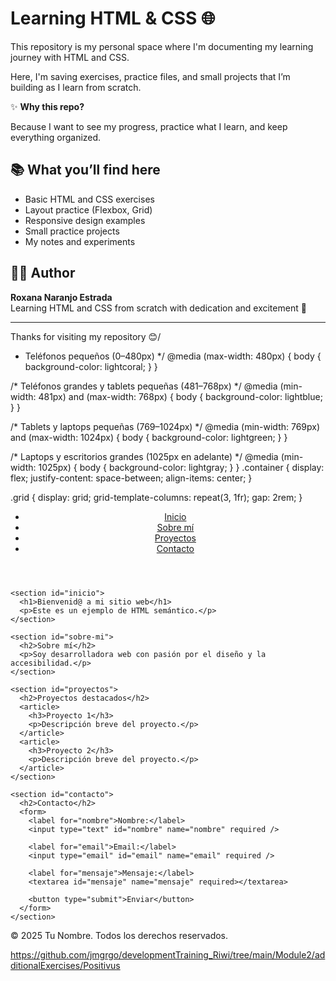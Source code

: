 # Learning HTML & CSS 🌐

This repository is my personal space where I'm documenting my learning journey with HTML and CSS.

Here, I'm saving exercises, practice files, and small projects that I’m building as I learn from scratch.

✨ **Why this repo?**

Because I want to see my progress, practice what I learn, and keep everything organized. 

## 📚 What you’ll find here

- Basic HTML and CSS exercises
- Layout practice (Flexbox, Grid)
- Responsive design examples
- Small practice projects
- My notes and experiments

## 👩‍💻 Author

**Roxana Naranjo Estrada**  
Learning HTML and CSS from scratch with dedication and excitement 💪

---

Thanks for visiting my repository 😊/
* Teléfonos pequeños (0–480px) */
@media (max-width: 480px) {
  body {
    background-color: lightcoral;
  }
}

/* Teléfonos grandes y tablets pequeñas (481–768px) */
@media (min-width: 481px) and (max-width: 768px) {
  body {
    background-color: lightblue;
  }
}

/* Tablets y laptops pequeñas (769–1024px) */
@media (min-width: 769px) and (max-width: 1024px) {
  body {
    background-color: lightgreen;
  }
}

/* Laptops y escritorios grandes (1025px en adelante) */
@media (min-width: 1025px) {
  body {
    background-color: lightgray;
  }
}
.container {
  display: flex;
  justify-content: space-between;
  align-items: center;
}

.grid {
  display: grid;
  grid-template-columns: repeat(3, 1fr);
  gap: 2rem;
}
<!DOCTYPE html>
<html lang="en">
<head>
  <meta charset="UTF-8" />
  <meta name="viewport" content="width=device-width, initial-scale=1.0" />
  <title>Mi Sitio Semántico</title>
  <link rel="stylesheet" href="css/style.css" />
</head>
<body>

  <header>
    <nav>
      <ul>
        <li><a href="#inicio">Inicio</a></li>
        <li><a href="#sobre-mi">Sobre mí</a></li>
        <li><a href="#proyectos">Proyectos</a></li>
        <li><a href="#contacto">Contacto</a></li>
      </ul>
    </nav>
  </header>

  <main>

    <section id="inicio">
      <h1>Bienvenid@ a mi sitio web</h1>
      <p>Este es un ejemplo de HTML semántico.</p>
    </section>

    <section id="sobre-mi">
      <h2>Sobre mí</h2>
      <p>Soy desarrolladora web con pasión por el diseño y la accesibilidad.</p>
    </section>

    <section id="proyectos">
      <h2>Proyectos destacados</h2>
      <article>
        <h3>Proyecto 1</h3>
        <p>Descripción breve del proyecto.</p>
      </article>
      <article>
        <h3>Proyecto 2</h3>
        <p>Descripción breve del proyecto.</p>
      </article>
    </section>

    <section id="contacto">
      <h2>Contacto</h2>
      <form>
        <label for="nombre">Nombre:</label>
        <input type="text" id="nombre" name="nombre" required />

        <label for="email">Email:</label>
        <input type="email" id="email" name="email" required />

        <label for="mensaje">Mensaje:</label>
        <textarea id="mensaje" name="mensaje" required></textarea>

        <button type="submit">Enviar</button>
      </form>
    </section>

  </main>

  <footer>
    <p>&copy; 2025 Tu Nombre. Todos los derechos reservados.</p>
  </footer>

</body>
</html>

https://github.com/jmgrgo/developmentTraining_Riwi/tree/main/Module2/additionalExercises/Positivus
